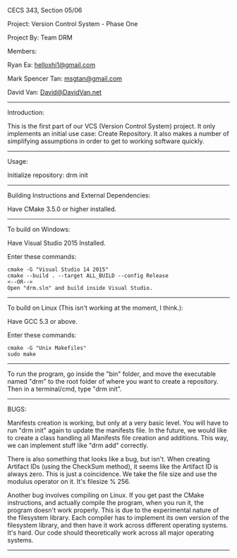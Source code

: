 CECS 343, Section 05/06

Project: Version Control System - Phase One

Project By: Team DRM

Members:

Ryan Ea: helloxhi1@gmail.com

Mark Spencer Tan: msgtan@gmail.com

David Van: David@DavidVan.net

--------------------------------------------------------------------------------

Introduction:

This is the first part of our VCS (Version Control System) project. It only
implements an initial use case: Create Repository. It also makes a number of
simplifying assumptions in order to get to working software quickly.

--------------------------------------------------------------------------------

Usage:

Initialize repository: drm init

--------------------------------------------------------------------------------

Building Instructions and External Dependencies:

Have CMake 3.5.0 or higher installed.

--------------------------------------------------------------------------------

To build on Windows:

Have Visual Studio 2015 Installed.

Enter these commands:

```
cmake -G "Visual Studio 14 2015"
cmake --build . --target ALL_BUILD --config Release
<--OR-->
Open "drm.sln" and build inside Visual Studio.
```

--------------------------------------------------------------------------------

To build on Linux (This isn't working at the moment, I think.):

Have GCC 5.3 or above.

Enter these commands:

```
cmake -G "Unix Makefiles"
sudo make
```

--------------------------------------------------------------------------------

To run the program, go inside the "bin" folder, and move the executable named
"drm" to the root folder of where you want to create a repository. Then in a
terminal/cmd, type "drm init".

--------------------------------------------------------------------------------

BUGS:

Manifests creation is working, but only at a very basic level. You will
have to run "drm init" again to update the manifests file. In the future,
we would like to create a class handling all Manifests file creation and
additions. This way, we can implement stuff like "drm add" correctly.

There is also something that looks like a bug, but isn't. When creating Artifact
IDs (using the CheckSum method), it seems like the Artifact ID is always zero.
This is just a coincidence. We take the file size and use the modulus operator
on it. It's filesize % 256.

Another bug involves compiling on Linux. If you get past the CMake instructions,
and actually compile the program, when you run it, the program doesn't work
properly. This is due to the experimental nature of the filesystem library.
Each compiler has to implement its own version of the filesystem library, and
then have it work across different operating systems. It's hard. Our code should
theoretically work across all major operating systems.

--------------------------------------------------------------------------------
